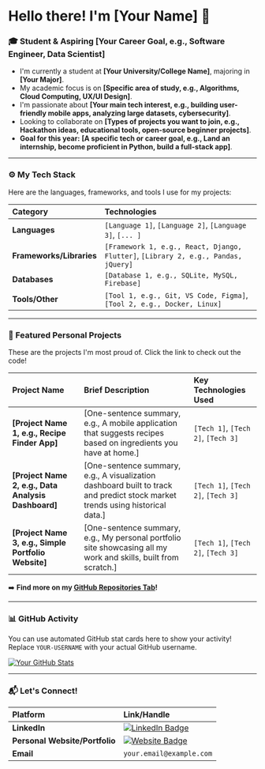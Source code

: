 # Hello there! I'm [Your Name] 👋

### 🎓 Student & Aspiring [Your Career Goal, e.g., Software Engineer, Data Scientist]

* I'm currently a student at **[Your University/College Name]**, majoring in **[Your Major]**.
* My academic focus is on **[Specific area of study, e.g., Algorithms, Cloud Computing, UX/UI Design]**.
* I'm passionate about **[Your main tech interest, e.g., building user-friendly mobile apps, analyzing large datasets, cybersecurity]**.
* Looking to collaborate on **[Types of projects you want to join, e.g., Hackathon ideas, educational tools, open-source beginner projects]**.
* **Goal for this year:** **[A specific tech or career goal, e.g., Land an internship, become proficient in Python, build a full-stack app]**.

---

### ⚙️ My Tech Stack

Here are the languages, frameworks, and tools I use for my projects:

| Category | Technologies |
| :--- | :--- |
| **Languages** | `[Language 1]`, `[Language 2]`, `[Language 3]`, `[... ]` |
| **Frameworks/Libraries** | `[Framework 1, e.g., React, Django, Flutter]`, `[Library 2, e.g., Pandas, jQuery]` |
| **Databases** | `[Database 1, e.g., SQLite, MySQL, Firebase]` |
| **Tools/Other** | `[Tool 1, e.g., Git, VS Code, Figma]`, `[Tool 2, e.g., Docker, Linux]` |

---

### 🚀 Featured Personal Projects

These are the projects I'm most proud of. Click the link to check out the code!

| Project Name | Brief Description | Key Technologies Used |
| :--- | :--- | :--- |
| **[Project Name 1, e.g., Recipe Finder App]** | [One-sentence summary, e.g., A mobile application that suggests recipes based on ingredients you have at home.] | `[Tech 1]`, `[Tech 2]`, `[Tech 3]` |
| **[Project Name 2, e.g., Data Analysis Dashboard]** | [One-sentence summary, e.g., A visualization dashboard built to track and predict stock market trends using historical data.] | `[Tech 1]`, `[Tech 2]`, `[Tech 3]` |
| **[Project Name 3, e.g., Simple Portfolio Website]** | [One-sentence summary, e.g., My personal portfolio site showcasing all my work and skills, built from scratch.] | `[Tech 1]`, `[Tech 2]`, `[Tech 3]` |

➡️ **Find more on my [GitHub Repositories Tab](https://github.com/YOUR-USERNAME?tab=repositories)!**

---

### 📊 GitHub Activity

You can use automated GitHub stat cards here to show your activity! Replace `YOUR-USERNAME` with your actual GitHub username.

[![Your GitHub Stats](https://github-readme-stats.vercel.app/api?username=YOUR-USERNAME&show_icons=true&theme=radical&hide_border=true)](https://github.com/YOUR-USERNAME)

---

### 📬 Let's Connect!

| Platform | Link/Handle |
| :--- | :--- |
| **LinkedIn** | [![LinkedIn Badge](https://img.shields.io/badge/-LinkedIn-0077B5?style=flat-square&logo=linkedin&logoColor=white)](https://linkedin.com/in/YOUR-LINKEDIN-HANDLE) |
| **Personal Website/Portfolio** | [![Website Badge](https://img.shields.io/badge/-Portfolio-FF7139?style=flat-square&logo=browser&logoColor=white)](https://YOUR-WEBSITE.com) |
| **Email** | `your.email@example.com` |
